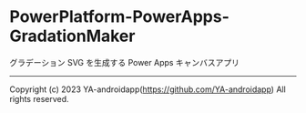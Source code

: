 # PowerPlatform-PowerApps-GradationMaker

グラデーション SVG を生成する Power Apps キャンバスアプリ

---

Copyright (c) 2023 YA-androidapp(https://github.com/YA-androidapp) All rights reserved.

